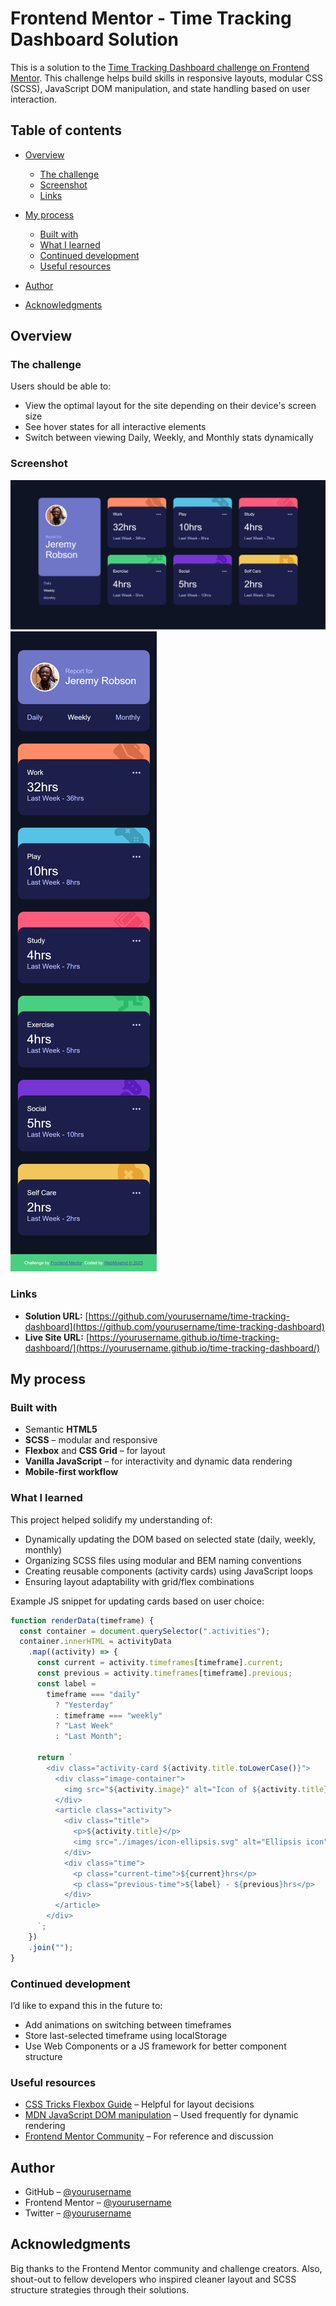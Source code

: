 # Frontend Mentor - Time Tracking Dashboard Solution

This is a solution to the [Time Tracking Dashboard challenge on Frontend Mentor](https://www.frontendmentor.io/challenges/time-tracking-dashboard-UIQ7167Jw). This challenge helps build skills in responsive layouts, modular CSS (SCSS), JavaScript DOM manipulation, and state handling based on user interaction.

## Table of contents

- [Overview](#overview)

  - [The challenge](#the-challenge)
  - [Screenshot](#screenshot)
  - [Links](#links)

- [My process](#my-process)

  - [Built with](#built-with)
  - [What I learned](#what-i-learned)
  - [Continued development](#continued-development)
  - [Useful resources](#useful-resources)

- [Author](#author)
- [Acknowledgments](#acknowledgments)

## Overview

### The challenge

Users should be able to:

- View the optimal layout for the site depending on their device's screen size
- See hover states for all interactive elements
- Switch between viewing Daily, Weekly, and Monthly stats dynamically

### Screenshot

![Desktop screenshot of Time Tracking Dashboard](./screenshots/desktop-view.png)
![Mobile screenshot of Time Tracking Dashboard](./screenshots/mobile-view.png)

### Links

- **Solution URL:** [https://github.com/yourusername/time-tracking-dashboard](https://github.com/yourusername/time-tracking-dashboard)
- **Live Site URL:** [https://yourusername.github.io/time-tracking-dashboard/](https://yourusername.github.io/time-tracking-dashboard/)

## My process

### Built with

- Semantic **HTML5**
- **SCSS** – modular and responsive
- **Flexbox** and **CSS Grid** – for layout
- **Vanilla JavaScript** – for interactivity and dynamic data rendering
- **Mobile-first workflow**

### What I learned

This project helped solidify my understanding of:

- Dynamically updating the DOM based on selected state (daily, weekly, monthly)
- Organizing SCSS files using modular and BEM naming conventions
- Creating reusable components (activity cards) using JavaScript loops
- Ensuring layout adaptability with grid/flex combinations

Example JS snippet for updating cards based on user choice:

```js
function renderData(timeframe) {
  const container = document.querySelector(".activities");
  container.innerHTML = activityData
    .map((activity) => {
      const current = activity.timeframes[timeframe].current;
      const previous = activity.timeframes[timeframe].previous;
      const label =
        timeframe === "daily"
          ? "Yesterday"
          : timeframe === "weekly"
          ? "Last Week"
          : "Last Month";

      return `
        <div class="activity-card ${activity.title.toLowerCase()}">
          <div class="image-container">
            <img src="${activity.image}" alt="Icon of ${activity.title}">
          </div>
          <article class="activity">
            <div class="title">
              <p>${activity.title}</p>
              <img src="./images/icon-ellipsis.svg" alt="Ellipsis icon">
            </div>
            <div class="time">
              <p class="current-time">${current}hrs</p>
              <p class="previous-time">${label} - ${previous}hrs</p>
            </div>
          </article>
        </div>
      `;
    })
    .join("");
}
```

### Continued development

I’d like to expand this in the future to:

- Add animations on switching between timeframes
- Store last-selected timeframe using localStorage
- Use Web Components or a JS framework for better component structure

### Useful resources

- [CSS Tricks Flexbox Guide](https://css-tricks.com/snippets/css/a-guide-to-flexbox/) – Helpful for layout decisions
- [MDN JavaScript DOM manipulation](https://developer.mozilla.org/en-US/docs/Web/API/Document_Object_Model) – Used frequently for dynamic rendering
- [Frontend Mentor Community](https://www.frontendmentor.io/) – For reference and discussion

## Author

- GitHub – [@yourusername](https://github.com/yourusername)
- Frontend Mentor – [@yourusername](https://www.frontendmentor.io/profile/yourusername)
- Twitter – [@yourusername](https://twitter.com/yourusername)

## Acknowledgments

Big thanks to the Frontend Mentor community and challenge creators. Also, shout-out to fellow developers who inspired cleaner layout and SCSS structure strategies through their solutions.
